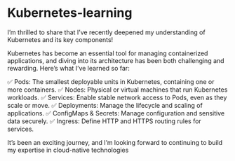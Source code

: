 # Kubernetes-learning
I’m thrilled to share that I’ve recently deepened my understanding of Kubernetes and its key components! 

Kubernetes has become an essential tool for managing containerized applications, and diving into its architecture has been both challenging and rewarding. Here’s what I’ve learned so far:

✅ Pods: The smallest deployable units in Kubernetes, containing one or more containers.
✅ Nodes: Physical or virtual machines that run Kubernetes workloads. 
✅ Services: Enable stable network access to Pods, even as they scale or move.
✅ Deployments: Manage the lifecycle and scaling of applications. 
✅ ConfigMaps & Secrets: Manage configuration and sensitive data securely. 
✅ Ingress: Define HTTP and HTTPS routing rules for services.


It’s been an exciting journey, and I’m looking forward to continuing to build my expertise in cloud-native technologies
